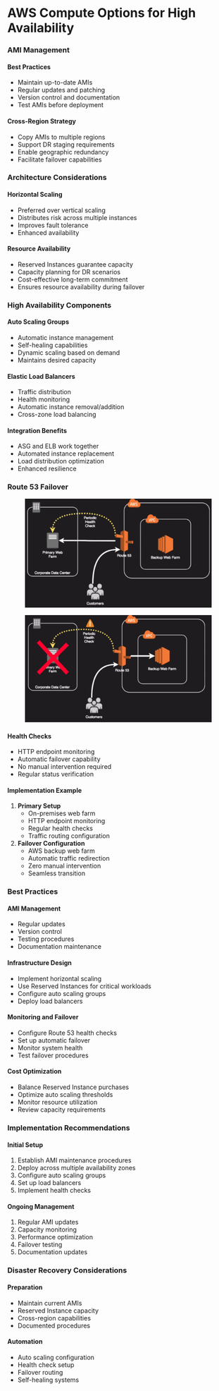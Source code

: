 # AWS Compute Options for High Availability

### AMI Management

#### Best Practices

* Maintain up-to-date AMIs
* Regular updates and patching
* Version control and documentation
* Test AMIs before deployment

#### Cross-Region Strategy

* Copy AMIs to multiple regions
* Support DR staging requirements
* Enable geographic redundancy
* Facilitate failover capabilities

### Architecture Considerations

#### Horizontal Scaling

* Preferred over vertical scaling
* Distributes risk across multiple instances
* Improves fault tolerance
* Enhanced availability

#### Resource Availability

* Reserved Instances guarantee capacity
* Capacity planning for DR scenarios
* Cost-effective long-term commitment
* Ensures resource availability during failover

### High Availability Components

#### Auto Scaling Groups

* Automatic instance management
* Self-healing capabilities
* Dynamic scaling based on demand
* Maintains desired capacity

#### Elastic Load Balancers

* Traffic distribution
* Health monitoring
* Automatic instance removal/addition
* Cross-zone load balancing

#### Integration Benefits

* ASG and ELB work together
* Automated instance replacement
* Load distribution optimization
* Enhanced resilience

### Route 53 Failover

<figure><img src="../../../.gitbook/assets/image (31) (1).png" alt=""><figcaption></figcaption></figure>

<figure><img src="../../../.gitbook/assets/image (32).png" alt=""><figcaption></figcaption></figure>

#### Health Checks

* HTTP endpoint monitoring
* Automatic failover capability
* No manual intervention required
* Regular status verification

#### Implementation Example

1. **Primary Setup**
   * On-premises web farm
   * HTTP endpoint monitoring
   * Regular health checks
   * Traffic routing configuration
2. **Failover Configuration**
   * AWS backup web farm
   * Automatic traffic redirection
   * Zero manual intervention
   * Seamless transition

### Best Practices

#### AMI Management

* Regular updates
* Version control
* Testing procedures
* Documentation maintenance

#### Infrastructure Design

* Implement horizontal scaling
* Use Reserved Instances for critical workloads
* Configure auto scaling groups
* Deploy load balancers

#### Monitoring and Failover

* Configure Route 53 health checks
* Set up automatic failover
* Monitor system health
* Test failover procedures

#### Cost Optimization

* Balance Reserved Instance purchases
* Optimize auto scaling thresholds
* Monitor resource utilization
* Review capacity requirements

### Implementation Recommendations

#### Initial Setup

1. Establish AMI maintenance procedures
2. Deploy across multiple availability zones
3. Configure auto scaling groups
4. Set up load balancers
5. Implement health checks

#### Ongoing Management

1. Regular AMI updates
2. Capacity monitoring
3. Performance optimization
4. Failover testing
5. Documentation updates

### Disaster Recovery Considerations

#### Preparation

* Maintain current AMIs
* Reserved Instance capacity
* Cross-region capabilities
* Documented procedures

#### Automation

* Auto scaling configuration
* Health check setup
* Failover routing
* Self-healing systems
